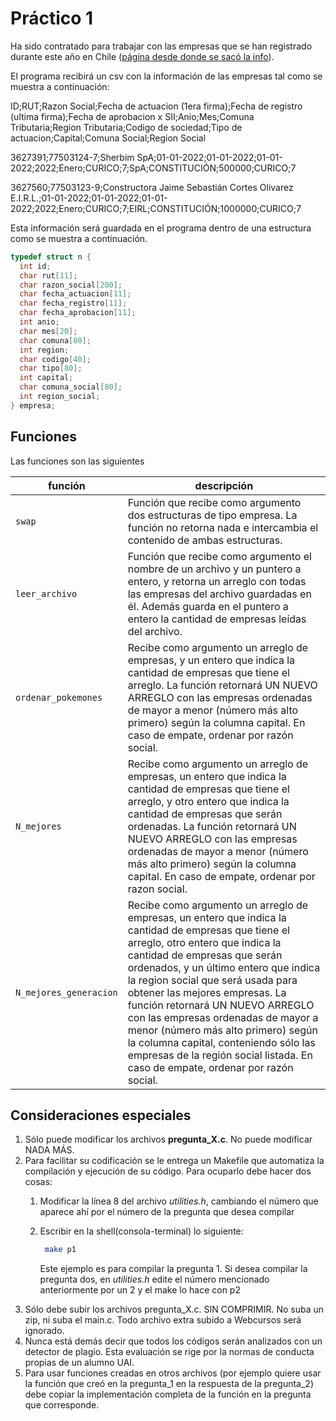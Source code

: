 # Práctico 1

Ha sido contratado para trabajar con las empresas que se han registrado durante este año en Chile ([página desde donde se sacó la info](https://datos.gob.cl/dataset/registro-de-empresas-y-sociedades)).

El programa recibirá un csv con la información de las empresas tal como se muestra a continuación:

ID;RUT;Razon Social;Fecha de actuacion (1era firma);Fecha de registro (ultima firma);Fecha de aprobacion x SII;Anio;Mes;Comuna Tributaria;Region Tributaria;Codigo de sociedad;Tipo de actuacion;Capital;Comuna Social;Region Social

3627391;77503124-7;Sherbim SpA;01-01-2022;01-01-2022;01-01-2022;2022;Enero;CURICO;7;SpA;CONSTITUCIÓN;500000;CURICO;7

3627560;77503123-9;Constructora Jaime Sebastián Cortes  Olivarez E.I.R.L.;01-01-2022;01-01-2022;01-01-2022;2022;Enero;CURICO;7;EIRL;CONSTITUCIÓN;1000000;CURICO;7


Esta información será guardada en el programa dentro de una estructura como se muestra a continuación.

```c
typedef struct n {
  int id;
  char rut[11];
  char razon_social[200];
  char fecha_actuacion[11];
  char fecha_registro[11];
  char fecha_aprobacion[11];
  int anio;
  char mes[20];
  char comuna[80];
  int region;
  char codigo[40];
  char tipo[80];
  int capital;
  char comuna_social[80];
  int region_social;  
} empresa;
```

## Funciones

Las funciones son las siguientes

| función                    | descripción                                                                                                                                                                                                                                                                                                                                                                                                                                                                                                                         |
| -------------------------- | ----------------------------------------------------------------------------------------------------------------------------------------------------------------------------------------------------------------------------------------------------------------------------------------------------------------------------------------------------------------------------------------------------------------------------------------------------------------------------------------------------------------------------------- |
| ```swap```                 | Función que recibe como argumento dos estructuras de tipo empresa. La función no retorna nada e intercambia el contenido de ambas estructuras.                                                                                                                                                                                                                                                                                                                                                                                      |
| ```leer_archivo```         | Función que recibe como argumento el nombre de un archivo y un puntero a entero, y retorna un arreglo con todas las empresas del archivo guardadas en él. Además guarda en el puntero a entero la cantidad de empresas leídas del archivo.                                                                                                                                                                                                                                                                                          |
| ```ordenar_pokemones```    | Recibe como argumento un arreglo de empresas, y un entero que indica la cantidad de empresas que tiene el arreglo. La función retornará UN NUEVO ARREGLO con las empresas ordenadas de mayor a menor (número más alto primero) según la columna capital. En caso de empate, ordenar por razón social.                                                                                                                                                                                                                               |
| ```N_mejores```            | Recibe como argumento un arreglo de empresas,  un entero que indica la cantidad de empresas que tiene el arreglo, y otro entero que indica la cantidad de empresas que serán ordenadas. La función retornará UN NUEVO ARREGLO con las empresas ordenadas de mayor a menor (número más alto primero) según la columna capital. En caso de empate, ordenar por razon social.                                                                                                                                                          |
| ```N_mejores_generacion``` | Recibe como argumento un arreglo de empresas, un entero que indica la cantidad de empresas que tiene el arreglo, otro entero que indica la cantidad de empresas que serán ordenados, y un último entero que indica la region social que será usada para obtener las mejores empresas. La función retornará UN NUEVO ARREGLO con las empresas ordenadas de mayor a menor (número más alto primero) según la columna capital, conteniendo sólo las empresas de la región social listada. En caso de empate, ordenar por razón social. |

## Consideraciones especiales

1. Sólo puede modificar los archivos **pregunta_X.c**. No puede modificar NADA MÁS.
2. Para facilitar su codificación se le entrega un Makefile que automatiza la compilación y ejecución de su código. Para ocuparlo debe hacer dos cosas:
   1. Modificar la línea 8 del archivo *utilities.h*, cambiando el número que aparece ahí por el número de la pregunta que desea compilar
   2. Escribir en la shell(consola-terminal) lo siguiente:

       ```bash
        make p1
       ```

       Este ejemplo es para compilar la pregunta 1. Si desea compilar la pregunta dos, en *utilities.h* edite el número mencionado anteriormente por un 2 y el make lo hace con p2
3. Sólo debe subir los archivos pregunta_X.c. SIN COMPRIMIR. No suba un zip, ni suba el main.c. Todo archivo extra subido a Webcursos será ignorado.
4. Nunca está demás decir que todos los códigos serán analizados con un detector de plagio. Esta evaluación se rige por la normas de conducta propias de un alumno UAI.
5. Para usar funciones creadas en otros archivos (por ejemplo quiere usar la función que creó en la pregunta_1 en la respuesta de la pregunta_2) debe copiar la implementación completa de la función en la pregunta que corresponde.